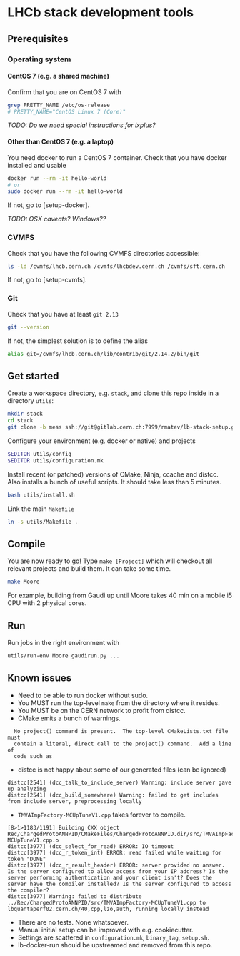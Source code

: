 # LHCb stack development tools

## Prerequisites
### Operating system
#### CentOS 7 (e.g. a shared machine)

Confirm that you are on CentOS 7 with
```sh
grep PRETTY_NAME /etc/os-release
# PRETTY_NAME="CentOS Linux 7 (Core)"
```
_TODO: Do we need special instructions for lxplus?_

#### Other than CentOS 7 (e.g. a laptop)
You need docker to run a CentOS 7 container.
Check that you have docker installed and usable
```sh
docker run --rm -it hello-world
# or
sudo docker run --rm -it hello-world
```
If not, go to [setup-docker].

_TODO: OSX caveats? Windows??_

### CVMFS
Check that you have the following CVMFS directories accessible:
```sh
ls -ld /cvmfs/lhcb.cern.ch /cvmfs/lhcbdev.cern.ch /cvmfs/sft.cern.ch
```
If not, go to [setup-cvmfs].

### Git
Check that you have at least `git 2.13`
```sh
git --version
```
If not, the simplest solution is to define the alias
```sh
alias git=/cvmfs/lhcb.cern.ch/lib/contrib/git/2.14.2/bin/git
```

## Get started
Create a workspace directory, e.g. `stack`, and clone this repo inside in a directory `utils`:
```sh
mkdir stack
cd stack
git clone -b mess ssh://git@gitlab.cern.ch:7999/rmatev/lb-stack-setup.git utils
```

Configure your environment (e.g. docker or native) and projects
```sh
$EDITOR utils/config
$EDITOR utils/configuration.mk
```

Install recent (or patched) versions of CMake, Ninja, ccache and distcc. Also installs a bunch of useful scripts. It should take less than 5 minutes.
```sh
bash utils/install.sh
```

Link the main `Makefile`
```sh
ln -s utils/Makefile .
```

## Compile
You are now ready to go! Type `make [Project]` which will checkout all relevant
projects and build them. It can take some time.
```sh
make Moore
```
For example, building from Gaudi up until Moore takes 40 min on a mobile i5 CPU
with 2 physical cores.

## Run
Run jobs in the right environment with
```sh
utils/run-env Moore gaudirun.py ...
```

## Known issues
- Need to be able to run docker without sudo.
- You MUST run the top-level `make` from the directory where it resides.
- You MUST be on the CERN network to profit from distcc.
- CMake emits a bunch of warnings.
```
  No project() command is present.  The top-level CMakeLists.txt file must
  contain a literal, direct call to the project() command.  Add a line of
  code such as
```
- distcc is not happy about some of our generated files (can be ignored)
```
distcc[2541] (dcc_talk_to_include_server) Warning: include server gave up analyzing
distcc[2541] (dcc_build_somewhere) Warning: failed to get includes from include server, preprocessing locally
```
- `TMVAImpFactory-MCUpTuneV1.cpp` takes forever to compile.
```
[8>1>1183/1191] Building CXX object Rec/ChargedProtoANNPID/CMakeFiles/ChargedProtoANNPID.dir/src/TMVAImpFactory-MCUpTuneV1.cpp.o
distcc[3977] (dcc_select_for_read) ERROR: IO timeout
distcc[3977] (dcc_r_token_int) ERROR: read failed while waiting for token "DONE"
distcc[3977] (dcc_r_result_header) ERROR: server provided no answer. Is the server configured to allow access from your IP address? Is the server performing authentication and your client isn't? Does the server have the compiler installed? Is the server configured to access the compiler?
distcc[3977] Warning: failed to distribute ../Rec/ChargedProtoANNPID/src/TMVAImpFactory-MCUpTuneV1.cpp to lbquantaperf02.cern.ch/40,cpp,lzo,auth, running locally instead
```
- There are no tests. None whatsoever.
- Manual initial setup can be improved with e.g. cookiecutter.
- Settings are scattered in `configuration.mk`, `binary_tag`, `setup.sh`.
- lb-docker-run should be upstreamed and removed from this repo.
